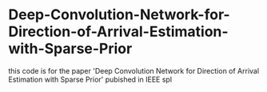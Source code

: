 # Deep-Convolution-Network-for-Direction-of-Arrival-Estimation-with-Sparse-Prior
this code is for the paper 'Deep Convolution Network for Direction of Arrival Estimation with Sparse Prior' pubished in IEEE spl
